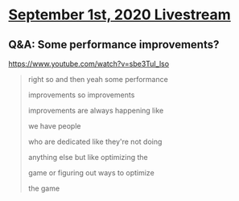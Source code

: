 # [September 1st, 2020 Livestream](../2020-09-01.md)
## Q&A: Some performance improvements?
https://www.youtube.com/watch?v=sbe3TuI_lso
> right so and then yeah some performance
>
> improvements so improvements
>
> improvements are always happening like
>
> we have people
>
> who are dedicated like they're not doing
>
> anything else but like optimizing the
>
> game or figuring out ways to optimize
>
> the game
>
